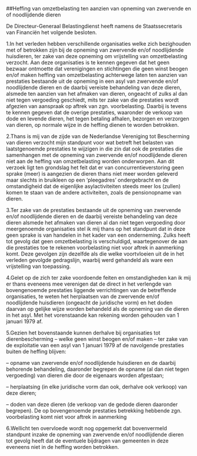 <meta http-equiv='Content-Type' content='text/html; charset=utf-8' />

##Heffing van omzetbelasting ten aanzien van opneming van zwervende en of noodlijdende dieren

De Directeur-Generaal Belastingdienst heeft namens de Staatssecretaris van Financiën het volgende besloten.     

1.In het verleden hebben verschillende organisaties welke zich bezighouden met of betrokken zijn bij de opneming van zwervende en/of noodlijdende huisdieren, ter zake van deze opneming om vrijstelling van omzetbelasting verzocht. Aan deze organisaties is te kennen gegeven dat het geen bezwaar ontmoette dat verenigingen en stichtingen die geen winst beogen en/of maken heffing van omzetbelasting achterwege laten ten aanzien van prestaties bestaande uit de opneming in een asyl van zwervende en/of noodlijdende dieren en de daarbij vereiste behandeling van deze dieren, alsmede ten aanzien van het afmaken van dieren, ongeacht of zulks al dan niet tegen vergoeding geschiedt, mits ter zake van die prestaties wordt afgezien van aanspraak op aftrek van zgn. voorbelasting. Daarbij is tevens te kennen gegeven dat de overige prestaties, waaronder de verkoop van dode en levende dieren, het tegen betaling afhalen, bezorgen en verzorgen van dieren, op normale wijze in de heffing dienen te worden betrokken.

2.Thans is mij van de zijde van de Nederlandse Vereniging tot Bescherming van dieren verzocht mijn standpunt voor wat betreft het belasten van laatstgenoemde prestaties te wijzigen in die zin dat ook de prestaties die samenhangen met de opneming van zwervende en/of noodlijdende dieren niet aan de heffing van omzetbelasting worden onderworpen. Aan dit verzoek ligt ten grondslag het feit dat er van concurrentieverstoring geen sprake (meer) is aangezien de dieren thans niet meer worden geleverd maar slechts in bruikleen op een ‘pleegadres’ ondergebracht en de omstandigheid dat de eigenlijke asylactiviteiten steeds meer los (zullen) komen te staan van de andere activiteiten, zoals de pensionopname van dieren.

3.Ter zake van de prestaties bestaande uit de opneming van zwervende en/of noodlijdende dieren en de daarbij vereiste behandeling van deze dieren alsmede het afmaken van dieren al dan niet tegen vergoeding door meergenoemde organisaties stel ik mij thans op het standpunt dat in deze geen sprake is van handelen in het kader van een onderneming. Zulks heeft tot gevolg dat geen omzetbelasting is verschuldigd, waartegenover de aan die prestaties toe te rekenen voorbelasting niet voor aftrek in aanmerking komt. Deze gevolgen zijn dezelfde als die welke voortvloeien uit de in het verleden gevolgde gedragslijn, waarbij werd gehandeld als ware een vrijstelling van toepassing.

4.Gelet op de zich ter zake voordoende feiten en omstandigheden kan ik mij er thans eveneens mee verenigen dat de direct in het verlengde van bovengenoemde prestaties liggende verrichtingen van de betreffende organisaties, te weten het herplaatsen van de zwervende en/of noodlijdende huisdieren (ongeacht de juridische vorm) en het doden daarvan op gelijke wijze worden behandeld als de opneming van die dieren in het asyl. Met het vorenstaande kan rekening worden gehouden van 1 januari 1979 af.

5.Gezien het bovenstaande kunnen derhalve bij organisaties tot dierenbescherming – welke geen winst beogen en/of maken – ter zake van de exploitatie van een asyl van 1 januari 1979 af de navolgende prestaties buiten de heffing blijven:

– opname van zwervende en/of noodlijdende huisdieren en de daarbij behorende behandeling, daaronder begrepen de opname (al dan niet tegen vergoeding) van dieren die door de eigenaars worden afgestaan;  

– herplaatsing (in elke juridische vorm dan ook, derhalve ook verkoop) van deze dieren;  

– doden van deze dieren (de verkoop van de gedode dieren daaronder begrepen).  De op bovengenoemde prestaties betrekking hebbende zgn. voorbelasting komt niet voor aftrek in aanmerking

6.Wellicht ten overvloede wordt nog opgemerkt dat bovenvermeld standpunt inzake de opneming van zwervende en/of noodlijdende dieren tot gevolg heeft dat de eventuele bijdragen van gemeenten in deze eveneens niet in de heffing worden betrokken.    
